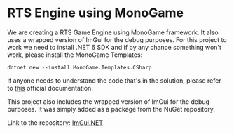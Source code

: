 # RTS Engine using MonoGame
We are creating a RTS Game Engine using MonoGame framework. It also uses a wrapped version of ImGui for the debug purposes.
For this project to work we need to install .NET 6 SDK and if by any chance something won't work, please install the MonoGame Templates:
```
dotnet new --install MonoGame.Templates.CSharp
```
If anyone needs to understand the code that's in the solution, please refer to [this](https://monogame.net/articles/getting_started/3_understanding_the_code.html) official documentation.

This project also includes the wrapped version of ImGui for the debug purposes. It was simply added as a package from the NuGet repository.

Link to the repository: [ImGui.NET](https://github.com/ImGuiNET/ImGui.NET?tab=readme-ov-file)
